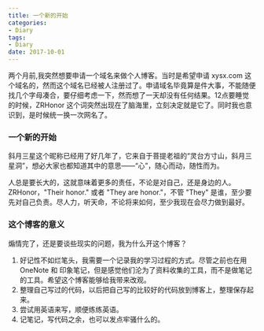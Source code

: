 ```yaml
---
title: 一个新的开始
categories:
- Diary
tags:
- Diary
date: 2017-10-01
---
```


两个月前,我突然想要申请一个域名来做个人博客。当时是希望申请 xysx.com 这个域名的，然而这个域名已经被人注册过了。申请域名毕竟算是件大事，不能随便找几个字母凑合，要仔细考虑一下，然而想了一天却没有任何结果。12点要睡觉的时候，ZRHonor 这个词突然出现在了脑海里，立刻决定就是它了。同时我也意识到，是时候统一换一次网名了。

### 一个新的开始
	
斜月三星这个昵称已经用了好几年了，它来自于菩提老祖的“灵台方寸山，斜月三星洞”，想必大家也都知道其中的意思——“心”，随心而动，随性而为。

人总是要长大的，这就意味着更多的责任，不论是对自己，还是身边的人。ZRHonor，"Their honor." 或者 "They are honor."，不管 "They" 是谁，至少要先对自己负责。尽人力，听天命，不论将来如何，至少我现在会尽力做到最好。

### 这个博客的意义

煽情完了，还是要谈些现实的问题，我为什么开这个博客？

1. 好记性不如烂笔头，我需要一个记录我的学习过程的方式。尽管之前也在用 OneNote 和 印象笔记，但是感觉他们沦为了资料收集的工具，而不是做笔记的工具。希望这个博客能够给我带来改观。
2. 整理自己写过的代码，以后把自己写的比较好的代码放到博客上，整理保存起来。
3. 尝试用英语来写，顺便练练英语。
4. 记笔记，写代码之余，也可以发点牢骚什么的。
